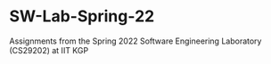# SW-Lab-Spring-22
Assignments from the Spring 2022 Software Engineering Laboratory (CS29202) at IIT KGP
